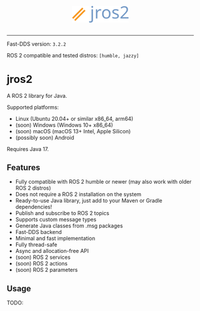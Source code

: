 <p align="center"><img src="media/jros2.png" width="30%" /><br><br></p>

-----------------

Fast-DDS version: `3.2.2`

ROS 2 compatible and tested distros: `[humble, jazzy]`

# jros2
A ROS 2 library for Java.

Supported platforms:
- Linux (Ubuntu 20.04+ or similar x86_64, arm64)
- (soon) Windows (Windows 10+ x86_64)
- (soon) macOS (macOS 13+ Intel, Apple Silicon)
- (possibly soon) Android

Requires Java 17.

## Features
- Fully compatible with ROS 2 humble or newer (may also work with older ROS 2 distros)
- Does not require a ROS 2 installation on the system
- Ready-to-use Java library, just add to your Maven or Gradle dependencies!
- Publish and subscribe to ROS 2 topics
- Supports custom message types
- Generate Java classes from .msg packages
- Fast-DDS backend
- Minimal and fast implementation
- Fully thread-safe
- Async and allocation-free API
- (soon) ROS 2 services
- (soon) ROS 2 actions
- (soon) ROS 2 parameters

## Usage
TODO:
